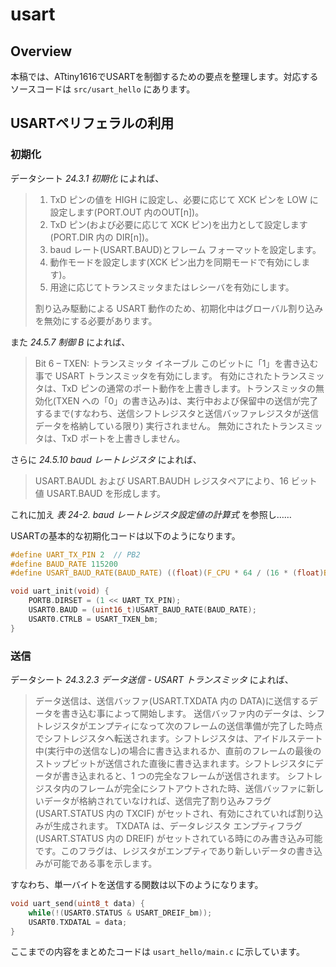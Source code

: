 # usart

## Overview

本稿では、ATtiny1616でUSARTを制御するための要点を整理します。対応するソースコードは `src/usart_hello` にあります。

## USARTペリフェラルの利用

### 初期化

データシート _24.3.1 初期化_ によれば、

> 1. TxD ピンの値を HIGH に設定し、必要に応じて XCK ピンを LOW に設定します(PORT.OUT 内のOUT[n])。
> 2. TxD ピン(および必要に応じて XCK ピン)を出力として設定します(PORT.DIR 内の DIR[n])。
> 3. baud レート(USART.BAUD)とフレーム フォーマットを設定します。
> 4. 動作モードを設定します(XCK ピン出力を同期モードで有効にします)。
> 5. 用途に応じてトランスミッタまたはレシーバを有効にします。
>
> 割り込み駆動による USART 動作のため、初期化中はグローバル割り込みを無効にする必要があります。

また _24.5.7 制御 B_ によれば、

> Bit 6 – TXEN: トランスミッタ イネーブル
> このビットに「1」を書き込む事で USART トランスミッタを有効にします。
> 有効にされたトランスミッタは、TxD ピンの通常のポート動作を上書きします。トランスミッタの無効化(TXEN への「0」の書き込み)は、実行中および保留中の送信が完了するまで(すなわち、送信シフトレジスタと送信バッファレジスタが送信データを格納している限り) 実行されません。
> 無効にされたトランスミッタは、TxD ポートを上書きしません。

さらに _24.5.10 baud レートレジスタ_ によれば、

> USART.BAUDL および USART.BAUDH レジスタペアにより、16 ビット値 USART.BAUD を形成します。

これに加え _表 24-2. baud レートレジスタ設定値の計算式_ を参照し……

USARTの基本的な初期化コードは以下のようになります。

```c
#define UART_TX_PIN 2  // PB2
#define BAUD_RATE 115200
#define USART_BAUD_RATE(BAUD_RATE) ((float)(F_CPU * 64 / (16 * (float)BAUD_RATE)) + 0.5)

void uart_init(void) {
    PORTB.DIRSET = (1 << UART_TX_PIN);
    USART0.BAUD = (uint16_t)USART_BAUD_RATE(BAUD_RATE);
    USART0.CTRLB = USART_TXEN_bm;
}
```

### 送信

データシート _24.3.2.3 データ送信 - USART トランスミッタ_ によれば、

> データ送信は、送信バッファ(USART.TXDATA 内の DATA)に送信するデータを書き込む事によって開始します。
> 送信バッファ内のデータは、シフトレジスタがエンプティになって次のフレームの送信準備が完了した時点でシフトレジスタへ転送されます。シフトレジスタは、アイドルステート中(実行中の送信なし)の場合に書き込まれるか、直前のフレームの最後のストップビットが送信された直後に書き込まれます。シフトレジスタにデータが書き込まれると、1 つの完全なフレームが送信されます。
> シフトレジスタ内のフレームが完全にシフトアウトされた時、送信バッファに新しいデータが格納されていなければ、送信完了割り込みフラグ(USART.STATUS 内の TXCIF) がセットされ、有効にされていれば割り込みが生成されます。
> TXDATA は、データレジスタ エンプティフラグ(USART.STATUS 内の DREIF) がセットされている時にのみ書き込み可能です。このフラグは、レジスタがエンプティであり新しいデータの書き込みが可能である事を示します。

すなわち、単一バイトを送信する関数は以下のようになります。

```c
void uart_send(uint8_t data) {
    while(!(USART0.STATUS & USART_DREIF_bm));
    USART0.TXDATAL = data;
}
```

ここまでの内容をまとめたコードは `usart_hello/main.c` に示しています。
